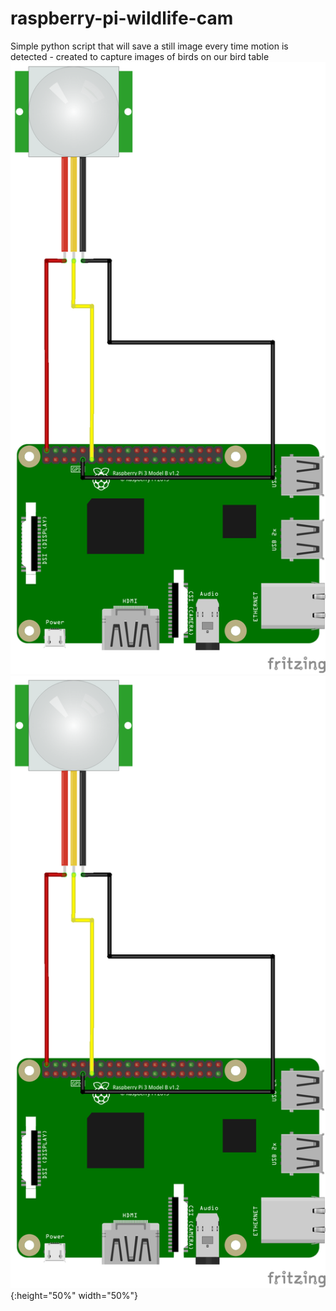 # raspberry-pi-wildlife-cam
Simple python script that will save a still image every time motion is detected - created to capture images of birds on our bird table
![Preview1](https://github.com/STATEDLIGHT/raspberry-pi-wildlife-cam/blob/master/birdcam_diag.png)
![Wiring Diagram](https://github.com/STATEDLIGHT/raspberry-pi-wildlife-cam/blob/master/birdcam_diag.png){:height="50%" width="50%"}
